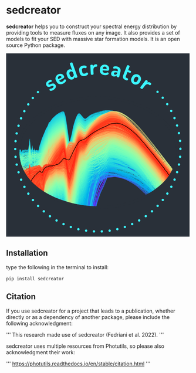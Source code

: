 # sedcreator

**sedcreator** helps you to construct your spectral energy distribution
by providing tools to measure fluxes on any image. It also provides a set
of models to fit your SED with massive star formation models.
It is an open source Python package.

![alt text](https://github.com/fedriani/sedcreator/raw/main/sedcreator_logo.png)


## Installation

type the following in the terminal to install:

```
pip install sedcreator
```

## Citation

If you use sedcreator for a project that leads to a publication, whether directly or as a dependency of another package, please include the following acknowledgment:

'''
    This research made use of sedcreator (Fedriani et al. 2022).
'''

sedcreator uses multiple resources from Photutils, so please also acknowledgment their work:

'''
    https://photutils.readthedocs.io/en/stable/citation.html
'''
